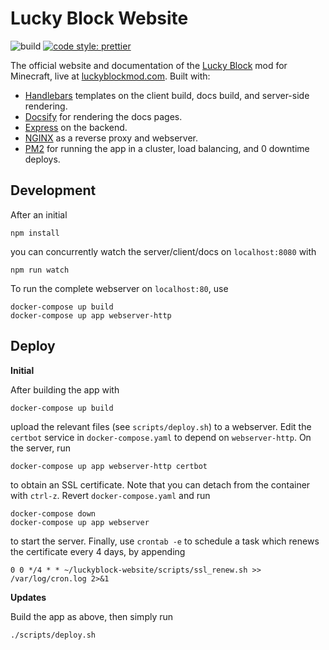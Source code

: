 # Lucky Block Website

![build](https://github.com/alexsocha/luckyblock-website/workflows/build/badge.svg)
[![code style: prettier](https://img.shields.io/badge/code_style-prettier-ff69b4.svg)](https://github.com/prettier/prettier)

The official website and documentation of the [Lucky Block](https://github.com/alexsocha/luckyblock) mod for Minecraft, live at [luckyblockmod.com](https://www.luckyblockmod.com). Built with:

-   [Handlebars](https://handlebarsjs.com/) templates on the client build, docs build, and server-side rendering.
-   [Docsify](https://github.com/docsifyjs/docsify) for rendering the docs pages.
-   [Express](https://github.com/expressjs/express) on the backend.
-   [NGINX](https://www.nginx.com/) as a reverse proxy and webserver.
-   [PM2](https://github.com/Unitech/pm2) for running the app in a cluster, load balancing, and 0 downtime deploys.

## Development

After an initial

```
npm install
```

you can concurrently watch the server/client/docs on `localhost:8080` with

```
npm run watch
```

To run the complete webserver on `localhost:80`, use

```
docker-compose up build
docker-compose up app webserver-http
```

## Deploy

**Initial**

After building the app with

```
docker-compose up build
```

upload the relevant files (see `scripts/deploy.sh`) to a webserver. Edit the `certbot` service in `docker-compose.yaml` to depend on `webserver-http`. On the server, run

```
docker-compose up app webserver-http certbot
```

to obtain an SSL certificate. Note that you can detach from the container with `ctrl-z`. Revert `docker-compose.yaml` and run

```
docker-compose down
docker-compose up app webserver
```

to start the server. Finally, use `crontab -e` to schedule a task which renews the certificate every 4 days, by appending

```
0 0 */4 * * ~/luckyblock-website/scripts/ssl_renew.sh >> /var/log/cron.log 2>&1
```

**Updates**

Build the app as above, then simply run

```
./scripts/deploy.sh
```

